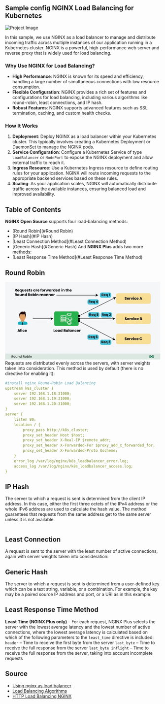 ## Sample config NGINX Load Balancing for Kubernetes
![Project Image](https://nginx.org/nginx.png)

In this sample, we use NGINX as a load balancer to manage and distribute incoming traffic across multiple instances of our application running in a Kubernetes cluster. NGINX is a powerful, high-performance web server and reverse proxy that is widely used for load balancing.

### Why Use NGINX for Load Balancing?

- **High Performance**: NGINX is known for its speed and efficiency, handling a large number of simultaneous connections with low resource consumption.
- **Flexible Configuration**: NGINX provides a rich set of features and configurations for load balancing, including various algorithms like round-robin, least connections, and IP hash.
- **Robust Features**: NGINX supports advanced features such as SSL termination, caching, and custom health checks.

### How It Works

1. **Deployment**: Deploy NGINX as a load balancer within your Kubernetes cluster. This typically involves creating a Kubernetes Deployment or DaemonSet to manage the NGINX pods.
2. **Service Configuration**: Configure a Kubernetes Service of type `LoadBalancer` or `NodePort` to expose the NGINX deployment and allow external traffic to reach it.
3. **Ingress Resource**: Use a Kubernetes Ingress resource to define routing rules for your application. NGINX will route incoming requests to the appropriate backend services based on these rules.
4. **Scaling**: As your application scales, NGINX will automatically distribute traffic across the available instances, ensuring balanced load and improved availability.

## Table of Contents
  **NGINX Open Source** supports four load‑balancing methods:
  - [Round Robin](#Round Robin)
  - [IP Hash](#IP Hash)
  - [Least Connection Method](#Least Connection Method)
  - [Generic Hash](#Generic Hash)
  And **NGINX Plus** adds two more methods:
  - [Least Response Time Method](#Least Response Time Method)

## Round Robin
![roundrobin](https://github.com/v2d27/nginx-config/raw/main/images/Round-Robin.webp)
Requests are distributed evenly across the servers, with server weights taken into consideration. This method is used by default (there is no directive for enabling it):
```yaml
#install nginx Round-Robin Load Balancing
upstream k8s_cluster {
    server 192.168.1.18:31000;
    server 192.168.1.19:31000;
    server 192.168.1.20:31000;
}
server {
    listen 80;
    location / {
        proxy_pass http://k8s_cluster;
        proxy_set_header Host $host;
        proxy_set_header X-Real-IP $remote_addr;
        proxy_set_header X-Forwarded-For $proxy_add_x_forwarded_for;
        proxy_set_header X-Forwarded-Proto $scheme;
    }
    error_log /var/log/nginx/k8s_loadbalancer_error.log;
    access_log /var/log/nginx/k8s_loadbalancer_access.log;
}
```
## IP Hash
The server to which a request is sent is determined from the client IP address. In this case, either the first three octets of the IPv4 address or the whole IPv6 address are used to calculate the hash value. The method guarantees that requests from the same address get to the same server unless it is not available.
```

```

## Least Connection
A request is sent to the server with the least number of active connections, again with server weights taken into consideration:

## Generic Hash
The server to which a request is sent is determined from a user‑defined key which can be a text string, variable, or a combination. For example, the key may be a paired source IP address and port, or a URI as in this example:

## Least Response Time Method
**Least Time (NGINX Plus only)** – For each request, NGINX Plus selects the server with the lowest average latency and the lowest number of active connections, where the lowest average latency is calculated based on which of the following parameters to the `least_time` directive is included:
`header` – Time to receive the first byte from the server
`last_byte` – Time to receive the full response from the server
`last_byte inflight` – Time to receive the full response from the server, taking into account incomplete requests


## Source
- [Using nginx as load balancer](https://nginx.org/en/docs/http/load_balancing.html)
- [Load Balancing Algorithms](https://www.geeksforgeeks.org/load-balancing-algorithms/)
- [HTTP Load Balancing NGINX](https://docs.nginx.com/nginx/admin-guide/load-balancer/http-load-balancer/)
